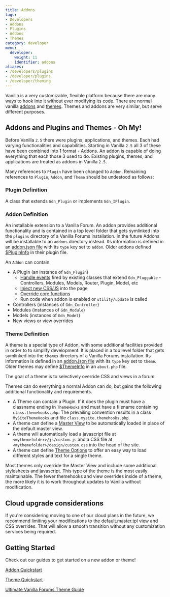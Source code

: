 ```yaml
---
title: Addons
tags:
- Developers
- Addons
- Plugins
- Addons
- Themes
category: developer
menu:
  developer:
    weight: 11
    identifier: addons
aliases:
- /developers/plugins
- /developer/plugins
- /developer/theming
---
```


Vanilla is a very customizable, flexible platform because there are many ways to hook into it without ever modifying its code. There are normal vanilla [addons](#addon-definition) and [themes](#theme-definition). Themes and addons are very similar, but serve different purposes.

## Addons and Plugins and Themes - Oh My!

Before Vanilla `2.5` there were plugins, applications, and themes. Each had varying functionalities and capabilities. Starting in Vanilla `2.5` all 3 of these have been combined into 1 format - Addons. An addon is capable of doing everything that each those 3 used to do. Existing plugins, themes, and applications are treated as addons in Vanilla `2.5`.

Many references to `Plugin` have been changed to `Addon`. Remaining references to `Plugin`, `Addon`, and `Theme` should be undestood as follows:

### Plugin Definition

A class that extends `Gdn_Plugin` or implements `Gdn_IPlugin`.

### Addon Definition

An installable extension to a Vanilla Forum. An addon provides additional functionality and is contained in a top level folder that gets symlinked into the `plugins` directory of a Vanilla Forums installation. In the future Addons will be installable to an `addons` directory instead. Its information is defined in an [addon.json file](/developer/addons/addon-info) with its `type` key set to `addon`. Older addons defined [$PluginInfo](/developer/addons/plugin-theme-info#plugins) in their plugin file.

An `Addon` can contain 

- A Plugin (an instance of `Gdn_Plugin`)
    - [Handle events](/developer/addons/events-and-handlers) fired by existing classes that extend `Gdn_Pluggable` - Controllers, Modules, Models, Router, Plugin, Model, etc
    - [Inject new CSS/JS](/developer/addons/css-and-javascript) into the page
    - [Override core functions](/developer/addons/function-overrides)
    - Run code when addon is enabled or `utility/update` is called
- Controllers (instances of `Gdn_Controller`)
- Modules (instances of `Gdn_Module`)
- Models (instances of `Gdn_Model`)
- New views or view overrides

### Theme Definition

A theme is a special type of Addon, with some additional facilities provided in order to to simplify development. It is placed in a top level folder that gets symlinked into the `themes` directory of a Vanilla Forums installation. Its information is defined in an [addon.json file](/developer/addons/addon-info#theme-addon-json-example) with its `type` key set to `theme`. Older themes may define [$ThemeInfo](/developer/addons/plugin-theme-info#themes) in an `about.php` file.

The goal of a theme is to selectively override CSS and views in a forum.

Themes can do everything a normal Addon can do, but gains the following additional functionality and requirements.

- A Theme can contain a Plugin. If it does the plugin must have a classname ending in `ThemeHooks` and must have a filename containing `class.themehooks.php`. The prevailing convention results in a class `MySiteThemeHooks` and file `class.mysite.themehooks.php`.
- A theme can define a [Master View](/developer/theming/views/#the-master-view) to be automatically loaded in place of the default master view.
- A theme will automatically load a javascript file at `<mythemefolder>/js/custom.js` and a CSS file at `<mythemefolder>/design/custom.css` into the head of the site.
- A theme can define [Theme Options](/developer/addons/theme-options) to offer an easy way to load different styles and text for a single theme.

Most themes only override the Master View and include some additional stylesheets and javascript. This type of the theme is the most easily maintainable. The fewer themehooks and view overrides inside of a theme, the more likely it is to work throughout updates to Vanilla without modification.

## Cloud upgrade considerations

If you're considering moving to one of our cloud plans in the future, we recommend limiting your modifications to the default.master.tpl view and CSS overrides. That will allow a smooth transition without any customization services being required.

## Getting Started

Check out our guides to get started on a new addon or theme!

[Addon Quickstart](/developer/addons/addon-quickstart)

[Theme Quickstart](/developer/addons/theme-quickstart)

[Ultimate Vanilla Forums Theme Guide](http://blog.vanillaforums.com/help/vanilla-forums-themes/)
